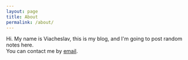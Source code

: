 ```yaml
---
layout: page
title: About
permalink: /about/
---
```


Hi. My name is Viacheslav, this is my blog, and I'm going to post random notes here.
 <br>
You can contact me by <a href="mailto:khabcity@gmail.com">email</a>.
